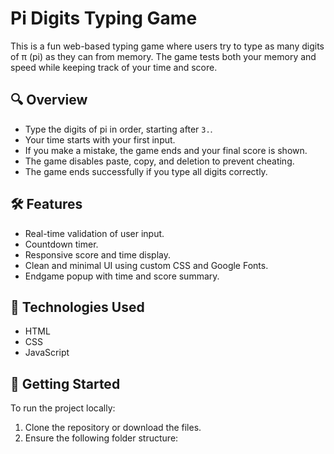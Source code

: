 # Pi Digits Typing Game

This is a fun web-based typing game where users try to type as many digits of π (pi) as they can from memory. The game tests both your memory and speed while keeping track of your time and score.

## 🔍 Overview

- Type the digits of pi in order, starting after `3.`.
- Your time starts with your first input.
- If you make a mistake, the game ends and your final score is shown.
- The game disables paste, copy, and deletion to prevent cheating.
- The game ends successfully if you type all digits correctly.

## 🛠 Features

- Real-time validation of user input.
- Countdown timer.
- Responsive score and time display.
- Clean and minimal UI using custom CSS and Google Fonts.
- Endgame popup with time and score summary.

## 🧠 Technologies Used

- HTML
- CSS
- JavaScript

## 🚀 Getting Started

To run the project locally:

1. Clone the repository or download the files.
2. Ensure the following folder structure: